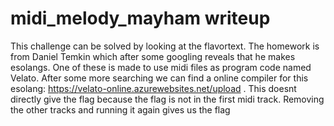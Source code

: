 # midi_melody_mayham writeup
This challenge can be solved by looking at the flavortext. The homework is from Daniel Temkin which after some googling reveals that he makes esolangs. One of these is made to use midi files as program code named Velato. After some more searching we can find a online compiler for this esolang: https://velato-online.azurewebsites.net/upload . This doesnt directly give the flag because the flag is not in the first midi track. Removing the other tracks and running it again gives us the flag
